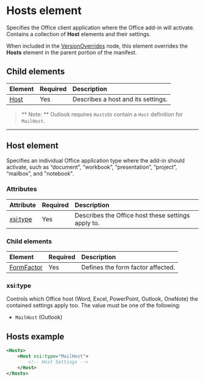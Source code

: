 # Hosts element

Specifies the Office client application where the Office add-in will activate. Contains a collection of **Host** elements and their settings. 

When included in the [VersionOverrides](./versionoverrides.md) node, this element overrides the **Hosts** element in the parent portion of the manifest. 

## Child elements

|  Element |  Required  |  Description  |
|:-----|:-----|:-----|
|  [Host](#host-element)    |  Yes   |  Describes a host and its settings. |

> ** Note: ** Outlook requires `Hosts`to contain a `Host` definition for `MailHost`.

---- 

## Host element
Specifies an individual Office application type where the add-in should activate, such as “document”, “workbook”, “presentation”, “project”, “mailbox”, and "notebook".

### Attributes

|  Attribute  |  Required  |  Description  |
|:-----|:-----|:-----|
|  [xsi:type](#xsitype)  |  Yes  | Describes the Office host these settings apply to.|

### Child elements

|  Element |  Required  |  Description  |
|:-----|:-----|:-----|
|  [FormFactor](./formfactor.md)    |  Yes   |  Defines the form factor affected. |


### xsi:type
Controls which Office host (Word, Excel, PowerPoint, Outlook, OneNote) the contained settings apply too. The value must be one of the following:

- `MailHost` (Outlook)    


## Hosts example 
```xml
<Hosts>
    <Host xsi:type="MailHost">
        <!-- Host Settings -->
    </Host>
</Hosts>
```
